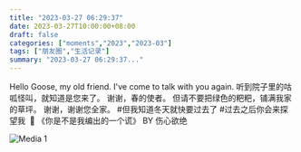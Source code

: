 ```yaml
---
title: "2023-03-27 06:29:37"
date: 2023-03-27T10:00:00+08:00
draft: false
categories: ["moments","2023","2023-03"]
tags: ["朋友圈","生活记录"]
summary: "2023-03-27 06:29:37..."
---
```


Hello Goose, my old friend. 
I've come to talk with you again.
​
​听到院子里的咕呱怪叫，就知道是您来了。
谢谢，春的使者。
但请不要把绿色的粑粑，铺满我家的草坪。
​谢谢，谢谢您全家。
​
​#但我知道冬天就快要过去了
​#过去之后你会来探望我
​
​🎵 《你是不是我编出的一个谎》 
BY 伤心欲绝

![Media 1](/Moments/photos/2023-03-27/202303270629370.jpg)

